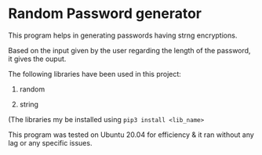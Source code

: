 # Random Password generator

This program helps in generating passwords having strng encryptions.

Based on the input given by the user regarding the length of the password, it gives the ouput.

The following libraries have been used in this project:

1. random

2. string

(The libraries my be installed using ```pip3 install <lib_name>```

This program was tested on Ubuntu 20.04 for efficiency & it ran without any lag or any specific issues.
